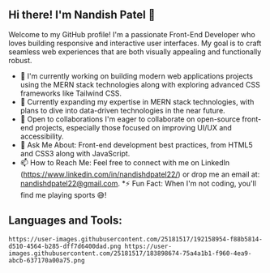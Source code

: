 
## Hi there! I'm Nandish Patel 👋
Welcome to my GitHub profile! I'm a passionate Front-End Developer who loves building responsive and interactive user interfaces. My goal is to craft seamless web experiences that are both visually appealing and functionally robust.
* 🚀 I'm currently working on building modern web applications projects using the MERN stack technologies along with exploring advanced CSS frameworks like Tailwind CSS.
* 🌱 Currently expanding my expertise in MERN stack technologies, with plans to dive into data-driven technologies in the near future.
* 👯 Open to collaborations I'm eager to collaborate on open-source front-end projects, especially those focused on improving UI/UX and accessibility.
* 💬 Ask Me About: Front-end development best practices, from HTML5 and CSS3 along with JavaScript.
* 📫 How to Reach Me: Feel free to connect with me on LinkedIn (https://www.linkedin.com/in/nandishdpatel22/) or drop me an email at: nandishdpatel22@gmail.com.
*⚡ Fun Fact: When I'm not coding, you'll find me playing sports 😅!

## Languages and Tools:
	https://user-images.githubusercontent.com/25181517/192158954-f88b5814-d510-4564-b285-dff7d6400dad.png https://user-images.githubusercontent.com/25181517/183898674-75a4a1b1-f960-4ea9-abcb-637170a00a75.png

